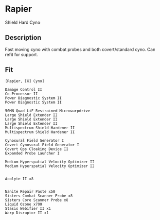 # Rapier

Shield Hard Cyno

## Description

Fast moving cyno with combat probes and both covert/standard cyno. Can refit for support.

## Fit
```
[Rapier, [X] Cyno]

Damage Control II
Co-Processor II
Power Diagnostic System II
Power Diagnostic System II

50MN Quad LiF Restrained Microwarpdrive
Large Shield Extender II
Large Shield Extender II
Large Shield Extender II
Multispectrum Shield Hardener II
Multispectrum Shield Hardener II

Cynosural Field Generator I
Covert Cynosural Field Generator I
Covert Ops Cloaking Device II
Expanded Probe Launcher I

Medium Hyperspatial Velocity Optimizer II
Medium Hyperspatial Velocity Optimizer II


Acolyte II x8


Nanite Repair Paste x50
Sisters Combat Scanner Probe x8
Sisters Core Scanner Probe x8
Liquid Ozone x700
Stasis Webifier II x1
Warp Disruptor II x1
```